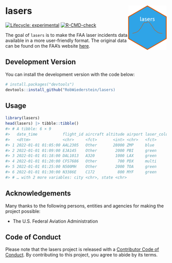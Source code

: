 
<!-- README.md is generated from README.Rmd. Please edit that file -->

# lasers <img src="man/figures/logo.png" align="right" width="120" />

<!-- badges: start -->

[![Lifecycle:
experimental](https://img.shields.io/badge/lifecycle-experimental-orange.svg)](https://lifecycle.r-lib.org/articles/stages.html#experimental)
[![R-CMD-check](https://github.com/RobWiederstein/lasers/actions/workflows/R-CMD-check.yaml/badge.svg)](https://github.com/RobWiederstein/lasers/actions/workflows/R-CMD-check.yaml)
<!-- badges: end -->

The goal of `lasers` is to make the FAA laser incidents data available
in a more user-friendly format. The original data can be found on the
FAA’s website
[here](https://www.faa.gov/about/initiatives/reported-laser-incidents-2022).

## Development Version

You can install the development version with the code below:

``` r
# install.packages("devtools")
devtools::install_github("RobWiederstein/lasers)
```

## Usage

``` r
library(lasers)
head(lasers) |> tibble::tibble()
#> # A tibble: 6 × 9
#>   date_time           flight_id aircraft altitude airport laser_color injury
#>   <dttm>              <chr>     <fct>       <int> <chr>   <fct>       <chr> 
#> 1 2022-01-01 01:05:00 AAL2305   Other       28000 ZMP     blue        no    
#> 2 2022-01-01 01:09:00 EJA145    Other        2000 PBI     green       no    
#> 3 2022-01-01 01:18:00 DAL1013   A320         1000 LAX     green       no    
#> 4 2022-01-01 01:20:00 CFS7686   Other         700 PDX     multi       no    
#> 5 2022-01-01 01:25:00 N500MH    Other        2000 TOA     green       no    
#> 6 2022-01-01 01:30:00 N3386E    C172          800 MYF     green       no    
#> # … with 2 more variables: city <chr>, state <chr>
```

## Acknowledgements

Many thanks to the following persons, entities and agencies for making
the project possible:

-   The U.S. Federal Aviation Administration

## Code of Conduct

Please note that the lasers project is released with a [Contributor Code
of
Conduct](https://contributor-covenant.org/version/2/1/CODE_OF_CONDUCT.html).
By contributing to this project, you agree to abide by its terms.
